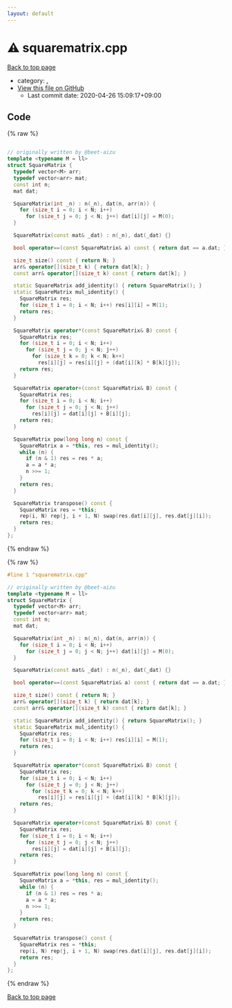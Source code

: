 ```yaml
---
layout: default
---
```


<!-- mathjax config similar to math.stackexchange -->
<script type="text/javascript" async
  src="https://cdnjs.cloudflare.com/ajax/libs/mathjax/2.7.5/MathJax.js?config=TeX-MML-AM_CHTML">
</script>
<script type="text/x-mathjax-config">
  MathJax.Hub.Config({
    TeX: { equationNumbers: { autoNumber: "AMS" }},
    tex2jax: {
      inlineMath: [ ['$','$'] ],
      processEscapes: true
    },
    "HTML-CSS": { matchFontHeight: false },
    displayAlign: "left",
    displayIndent: "2em"
  });
</script>

<script type="text/javascript" src="https://cdnjs.cloudflare.com/ajax/libs/jquery/3.4.1/jquery.min.js"></script>
<script src="https://cdn.jsdelivr.net/npm/jquery-balloon-js@1.1.2/jquery.balloon.min.js" integrity="sha256-ZEYs9VrgAeNuPvs15E39OsyOJaIkXEEt10fzxJ20+2I=" crossorigin="anonymous"></script>
<script type="text/javascript" src="../assets/js/copy-button.js"></script>
<link rel="stylesheet" href="../assets/css/copy-button.css" />


# :warning: squarematrix.cpp

<a href="../index.html">Back to top page</a>

* category: <a href="../index.html#5058f1af8388633f609cadb75a75dc9d">.</a>
* <a href="{{ site.github.repository_url }}/blob/master/squarematrix.cpp">View this file on GitHub</a>
    - Last commit date: 2020-04-26 15:09:17+09:00




## Code

<a id="unbundled"></a>
{% raw %}
```cpp

// originally written by @beet-aizu
template <typename M = ll>
struct SquareMatrix {
  typedef vector<M> arr;
  typedef vector<arr> mat;
  const int n;
  mat dat;

  SquareMatrix(int _n) : n(_n), dat(n, arr(n)) {
    for (size_t i = 0; i < N; i++)
      for (size_t j = 0; j < N; j++) dat[i][j] = M(0);
  }

  SquareMatrix(const mat& _dat) : n(_n), dat(_dat) {}

  bool operator==(const SquareMatrix& a) const { return dat == a.dat; }

  size_t size() const { return N; }
  arr& operator[](size_t k) { return dat[k]; }
  const arr& operator[](size_t k) const { return dat[k]; }

  static SquareMatrix add_identity() { return SquareMatrix(); }
  static SquareMatrix mul_identity() {
    SquareMatrix res;
    for (size_t i = 0; i < N; i++) res[i][i] = M(1);
    return res;
  }

  SquareMatrix operator*(const SquareMatrix& B) const {
    SquareMatrix res;
    for (size_t i = 0; i < N; i++)
      for (size_t j = 0; j < N; j++)
        for (size_t k = 0; k < N; k++)
          res[i][j] = res[i][j] + (dat[i][k] * B[k][j]);
    return res;
  }

  SquareMatrix operator+(const SquareMatrix& B) const {
    SquareMatrix res;
    for (size_t i = 0; i < N; i++)
      for (size_t j = 0; j < N; j++)
        res[i][j] = dat[i][j] + B[i][j];
    return res;
  }

  SquareMatrix pow(long long n) const {
    SquareMatrix a = *this, res = mul_identity();
    while (n) {
      if (n & 1) res = res * a;
      a = a * a;
      n >>= 1;
    }
    return res;
  }

  SquareMatrix transpose() const {
    SquareMatrix res = *this;
    rep(i, N) rep(j, i + 1, N) swap(res.dat[i][j], res.dat[j][i]);
    return res;
  }
};

```
{% endraw %}

<a id="bundled"></a>
{% raw %}
```cpp
#line 1 "squarematrix.cpp"

// originally written by @beet-aizu
template <typename M = ll>
struct SquareMatrix {
  typedef vector<M> arr;
  typedef vector<arr> mat;
  const int n;
  mat dat;

  SquareMatrix(int _n) : n(_n), dat(n, arr(n)) {
    for (size_t i = 0; i < N; i++)
      for (size_t j = 0; j < N; j++) dat[i][j] = M(0);
  }

  SquareMatrix(const mat& _dat) : n(_n), dat(_dat) {}

  bool operator==(const SquareMatrix& a) const { return dat == a.dat; }

  size_t size() const { return N; }
  arr& operator[](size_t k) { return dat[k]; }
  const arr& operator[](size_t k) const { return dat[k]; }

  static SquareMatrix add_identity() { return SquareMatrix(); }
  static SquareMatrix mul_identity() {
    SquareMatrix res;
    for (size_t i = 0; i < N; i++) res[i][i] = M(1);
    return res;
  }

  SquareMatrix operator*(const SquareMatrix& B) const {
    SquareMatrix res;
    for (size_t i = 0; i < N; i++)
      for (size_t j = 0; j < N; j++)
        for (size_t k = 0; k < N; k++)
          res[i][j] = res[i][j] + (dat[i][k] * B[k][j]);
    return res;
  }

  SquareMatrix operator+(const SquareMatrix& B) const {
    SquareMatrix res;
    for (size_t i = 0; i < N; i++)
      for (size_t j = 0; j < N; j++)
        res[i][j] = dat[i][j] + B[i][j];
    return res;
  }

  SquareMatrix pow(long long n) const {
    SquareMatrix a = *this, res = mul_identity();
    while (n) {
      if (n & 1) res = res * a;
      a = a * a;
      n >>= 1;
    }
    return res;
  }

  SquareMatrix transpose() const {
    SquareMatrix res = *this;
    rep(i, N) rep(j, i + 1, N) swap(res.dat[i][j], res.dat[j][i]);
    return res;
  }
};

```
{% endraw %}

<a href="../index.html">Back to top page</a>

